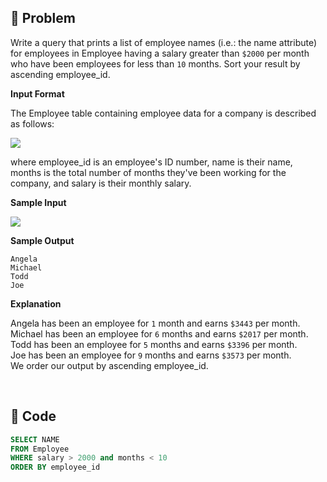 ## 📌 Problem
Write a query that prints a list of employee names (i.e.: the name attribute) for employees in Employee having a salary greater than `$2000` per month who have been employees for less than `10` months. Sort your result by ascending employee_id.

**Input Format**

The Employee table containing employee data for a company is described as follows:

![](image/2021-02-25-20-01-07.png)

where employee_id is an employee's ID number, name is their name, months is the total number of months they've been working for the company, and salary is their monthly salary.

**Sample Input**

![](image/2021-02-25-20-02-01.png)

**Sample Output**
```
Angela
Michael
Todd
Joe
```

**Explanation**

Angela has been an employee for `1` month and earns `$3443` per month.<br>
Michael has been an employee for `6` months and earns `$2017` per month.<br>
Todd has been an employee for `5` months and earns `$3396` per month.<br>
Joe has been an employee for `9` months and earns `$3573` per month.<br>
We order our output by ascending employee_id.

</br>

## 📌 Code
```sql
SELECT NAME
FROM Employee
WHERE salary > 2000 and months < 10
ORDER BY employee_id
```